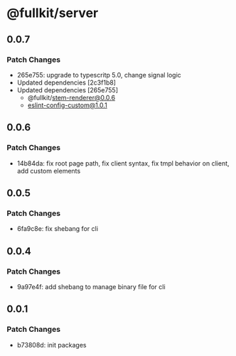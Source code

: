 # @fullkit/server

## 0.0.7

### Patch Changes

- 265e755: upgrade to typescritp 5.0, change signal logic
- Updated dependencies [2c3f1b8]
- Updated dependencies [265e755]
  - @fullkit/stem-renderer@0.0.6
  - eslint-config-custom@1.0.1

## 0.0.6

### Patch Changes

- 14b84da: fix root page path, fix client syntax, fix tmpl behavior on client, add custom elements

## 0.0.5

### Patch Changes

- 6fa9c8e: fix shebang for cli

## 0.0.4

### Patch Changes

- 9a97e4f: add shebang to manage binary file for cli

## 0.0.1

### Patch Changes

- b73808d: init packages
